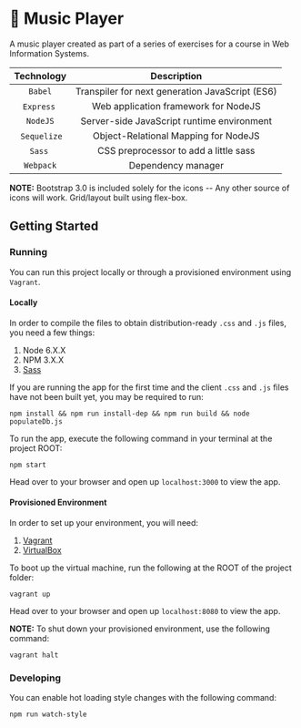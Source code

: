 # 🎵 Music Player

A music player created as part of a series of exercises for a course in Web Information Systems.

| Technology    |                     Description                    |
|:-------------:|:--------------------------------------------------:|
|  `Babel`      | Transpiler for next generation JavaScript (ES6)    |
|  `Express`    | Web application framework for NodeJS               |
|  `NodeJS`     | Server-side JavaScript runtime environment         |
|  `Sequelize`  | Object-Relational Mapping for NodeJS               |
|  `Sass`       | CSS preprocessor to add a little sass              |
|  `Webpack`    | Dependency manager                                 |


**NOTE:** Bootstrap 3.0 is included solely for the icons -- Any other source of icons will work. Grid/layout built using flex-box.

## Getting Started

### Running

You can run this project locally or through a provisioned environment using `Vagrant`.

#### Locally

In order to compile the files to obtain distribution-ready `.css` and `.js` files, you need a few things:

1. Node 6.X.X
1. NPM 3.X.X
1. [Sass](http://sass-lang.com/install)

If you are running the app for the first time and the client `.css` and `.js` files have not been built yet, you may be required to run:
```
npm install && npm run install-dep && npm run build && node populateDb.js
```

To run the app, execute the following command in your terminal at the project ROOT:
```
npm start
```

Head over to your browser and open up `localhost:3000` to view the app.

#### Provisioned Environment

In order to set up your environment, you will need:

1. [Vagrant](https://www.vagrantup.com/downloads.html)
1. [VirtualBox](https://www.virtualbox.org/wiki/Downloads)

To boot up the virtual machine, run the following at the ROOT of the project folder:
```
vagrant up
```

Head over to your browser and open up `localhost:8080` to view the app.

**NOTE:** To shut down your provisioned environment, use the following command:
```
vagrant halt
```

### Developing
You can enable hot loading style changes with the following command:
```
npm run watch-style
```
